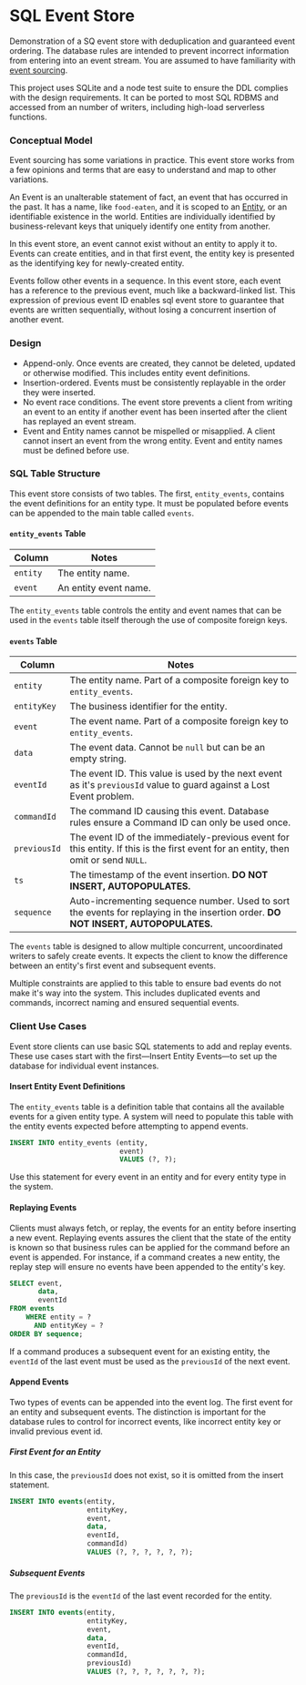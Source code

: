 # SQL Event Store
Demonstration of a SQ event store with deduplication and guaranteed event ordering. The database rules are intended to prevent incorrect information from entering into an event stream. You are assumed to have familiarity with [event sourcing](https://martinfowler.com/eaaDev/EventSourcing.html).

This project uses SQLite and a node test suite to ensure the DDL complies with the design requirements. It can be ported to most SQL RDBMS and accessed from an number of writers, including high-load serverless functions.

### Conceptual Model

Event sourcing has some variations in practice. This event store works from a few opinions and terms that are easy to understand and map to other variations.

An Event is an unalterable statement of fact, an event that has occurred in the past. It has a name, like `food-eaten`, and it is scoped to an [Entity](https://en.wikiquote.org/wiki/Entity), or an identifiable existence in the world. Entities are individually identified by business-relevant keys that uniquely identify one entity from another.

In this event store, an event cannot exist without an entity to apply it to. Events can create entities, and in that first event, the entity key is presented as the identifying key for newly-created entity.

Events follow other events in a sequence. In this event store, each event has a reference to the previous event, much like a backward-linked list. This expression of previous event ID enables sql event store to guarantee that events are written sequentially, without losing a concurrent insertion of another event.

### Design

- Append-only. Once events are created, they cannot be deleted, updated or otherwise modified. This includes entity event definitions.
- Insertion-ordered. Events must be consistently replayable in the order they were inserted.
- No event race conditions. The event store prevents a client from writing an event to an entity if another event has been inserted after the client has replayed an event stream.
- Event and Entity names cannot be mispelled or misapplied. A client cannot insert an event from the wrong entity. Event and entity names must be defined before use.

### SQL Table Structure

This event store consists of two tables. The first, `entity_events`, contains the event definitions for an entity type. It must be populated before events can be appended to the main table called `events`.

#### `entity_events` Table

| Column   | Notes                 |
| -------- | --------------------- |
| `entity` | The entity name.      |
| `event`  | An entity event name. |

The `entity_events` table controls the entity and event names that can be used in the `events` table itself therough the use of composite foreign keys.

#### `events` Table

| Column       | Notes                                                        |
| ------------ | ------------------------------------------------------------ |
| `entity`     | The entity name. Part of a composite foreign key to `entity_events`. |
| `entityKey`  | The business identifier for the entity.                      |
| `event`      | The event name. Part of a composite foreign key to `entity_events`. |
| `data`       | The event data. Cannot be `null` but can be an empty string. |
| `eventId`    | The event ID. This value is used by the next event as it's `previousId` value to guard against a Lost Event problem. |
| `commandId`  | The command ID causing this event. Database rules ensure a Command ID can only be used once. |
| `previousId` | The event ID of the immediately-previous event for this entity. If this is the first event for an entity, then omit or send `NULL`. |
| `ts`         | The timestamp of the event insertion. **DO NOT INSERT, AUTOPOPULATES.** |
| `sequence`   | Auto-incrementing sequence number. Used to sort the events for replaying in the insertion order. **DO NOT INSERT, AUTOPOPULATES.** |

The `events` table is designed to allow multiple concurrent, uncoordinated writers to safely create events. It expects the client to know the difference between an entity's first event and subsequent events.

Multiple constraints are applied to this table to ensure bad events do not make it's way into the system. This includes duplicated events and commands, incorrect naming and ensured sequential events.

### Client Use Cases

Event store clients can use basic SQL statements to add and replay events. These use cases start with the first—Insert Entity Events—to set up the database for individual event instances.

#### Insert Entity Event Definitions

The `entity_events` table is a definition table that contains all the available events for a given entity type. A system will need to populate this table with the entity events expected before attempting to append events.

```sql
INSERT INTO entity_events (entity, 
                           event) 
                           VALUES (?, ?);
```

Use this statement for every event in an entity and for every entity type in the system.

#### Replaying Events

Clients must always fetch, or replay, the events for an entity before inserting a new event. Replaying events assures the client that the state of the entity is known so that business rules can be applied for the command before an event is appended. For instance, if a command creates a new entity, the replay step will ensure no events have been appended to the entity's key.

```sql
SELECT event, 
       data, 
       eventId 
FROM events 
    WHERE entity = ? 
      AND entityKey = ? 
ORDER BY sequence;
```

If a command produces a subsequent event for an existing entity, the `eventId` of the last event must be used as the `previousId` of the next event.

#### Append Events

Two types of events can be appended into the event log. The first event for an entity and subsequent events. The distinction is important for the database rules to control for incorrect events, like incorrect entity key or invalid previous event id.

##### First Event for an Entity

In this case, the `previousId` does not exist, so it is omitted from the insert statement.

```sql
INSERT INTO events(entity, 
                   entityKey, 
                   event, 
                   data, 
                   eventId, 
                   commandId) 
                   VALUES (?, ?, ?, ?, ?, ?);
```

##### Subsequent Events

The `previousId` is the `eventId` of the last event recorded for the entity.

```sql
INSERT INTO events(entity, 
                   entityKey, 
                   event, 
                   data, 
                   eventId, 
                   commandId, 
                   previousId) 
                   VALUES (?, ?, ?, ?, ?, ?, ?);
```

